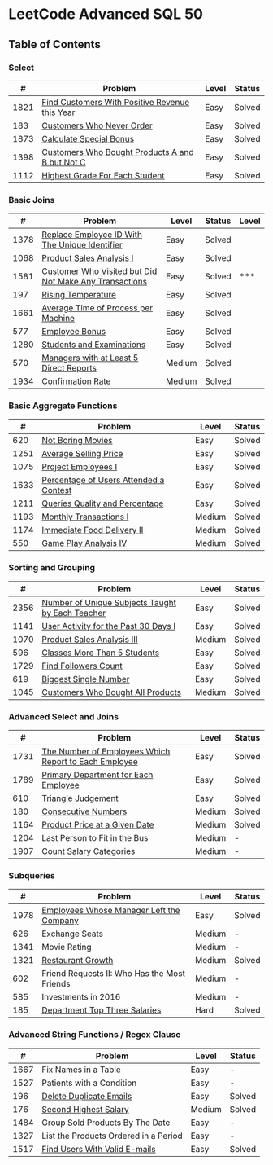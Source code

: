 <h1> LeetCode Advanced SQL 50</h1>

## Table of Contents

### Select

| #    | Problem                                                                               | Level | Status |
| ---- | ------------------------------------------------------------------------------------- | ----- | ------ |
| 1821 | [Find Customers With Positive Revenue this Year](/01-01821-find-customers-with-positive-revenue-this-year.sql) | Easy  | Solved |
| 183  | [Customers Who Never Order](/02-00183-customers-who-never-order.sql)                      | Easy  | Solved |
| 1873 | [Calculate Special Bonus](/03-01873-calculate-special-bonus.sql)                                      | Easy  | Solved |
| 1398 | [Customers Who Bought Products A and B but Not C](/04-01398-customers-who-bought-products-A-and-B-but-not-C.sql)                                   | Easy  | Solved |
| 1112 | [Highest Grade For Each Student](/05-01112-highest-grade-for-each-student.sql)                                   | Easy  | Solved |

### Basic Joins

| #    | Problem                                                                                                                                  | Level  | Status | Level |
| ---- | ---------------------------------------------------------------------------------------------------------------------------------------- | ------ | ------ | ----- |
| 1378 | [Replace Employee ID With The Unique Identifier](/2-Basic-Joins/1378_Replace_Employee_ID_With_The_Unique_Identifier.sql)                 | Easy   | Solved |
| 1068 | [Product Sales Analysis I](/2-Basic-Joins/1068_Product_Sales_Analysis%20I.sql)                                                           | Easy   | Solved |
| 1581 | [Customer Who Visited but Did Not Make Any Transactions](/2-Basic-Joins/1581_Customer_Who_Visited_but_Did_Not_Make_Any_Transactions.sql) | Easy   | Solved |  ***  |
| 197  | [Rising Temperature](/2-Basic-Joins/197_Rising_Temperature.sql)                                                                          | Easy   | Solved |
| 1661 | [Average Time of Process per Machine](/2-Basic-Joins/1661_Average_Time_of_Process_per_Machine.sql)                                       | Easy   | Solved |
| 577  | [Employee Bonus](/2-Basic-Joins/577_Employee_Bonus.sql)                                                                                  | Easy   | Solved |
| 1280 | [Students and Examinations](/2-Basic-Joins/1280_Students_and_Examinations.sql)                                                           | Easy   | Solved |
| 570  | [Managers with at Least 5 Direct Reports](/2-Basic-Joins/570_Managers_with_at_Least_5_Direct_Reports.sql)                                | Medium | Solved |
| 1934 | [Confirmation Rate](/2-Basic-Joins/1934_Confirmation_Rate.sql)                                                                           | Medium | Solved |

### Basic Aggregate Functions

| #    | Problem                                                                                                                | Level  | Status |
| ---- | ---------------------------------------------------------------------------------------------------------------------- | ------ | ------ |
| 620  | [Not Boring Movies](/3-Basic-Aggregate-Functions/620_Not_Boring_Movies.sql)                                            | Easy   | Solved |
| 1251 | [Average Selling Price](/3-Basic-Aggregate-Functions/1251_Average_Selling_Price.sql)                                   | Easy   | Solved |
| 1075 | [Project Employees I](/3-Basic-Aggregate-Functions/1075_Project_Employees_I.sql)                                       | Easy   | Solved |
| 1633 | [Percentage of Users Attended a Contest](/3-Basic-Aggregate-Functions/1633_Percentage_of_Users_Attended_a_Contest.sql) | Easy   | Solved |
| 1211 | [Queries Quality and Percentage](/3-Basic-Aggregate-Functions/1211_Queries_Quality_and_Percentage.sql)                 | Easy   | Solved |
| 1193 | [Monthly Transactions I](/3-Basic-Aggregate-Functions/1193_Monthly_Transactions_I.sql)                                 | Medium | Solved |
| 1174 | [Immediate Food Delivery II](/3-Basic-Aggregate-Functions/1174_Immediate_Food_Delivery_II.sql)                         | Medium | Solved |
| 550  | [Game Play Analysis IV](/3-Basic-Aggregate-Functions/550_Game_Play_Analysis_IV.sql)                                    | Medium | Solved |

### Sorting and Grouping

| #    | Problem                                                                                                                               | Level  | Status |
| ---- | ------------------------------------------------------------------------------------------------------------------------------------- | ------ | ------ |
| 2356 | [Number of Unique Subjects Taught by Each Teacher](/4-Sorting-and-Grouping/2356_Number_of_Unique_Subjects_Taught_by_Each_Teacher.sql) | Easy   | Solved |
| 1141 | [User Activity for the Past 30 Days I](/4-Sorting-and-Grouping/1141_User_Activity_for_the_Past_30_Days_I.sql)                         | Easy   | Solved |
| 1070 | [Product Sales Analysis III](/4-Sorting-and-Grouping/1070_Product_Sales_Analysis_III.sql)                                             | Medium | Solved |
| 596  | [Classes More Than 5 Students](/4-Sorting-and-Grouping/596_Classes_More_Than_5_Students.sql)                                          | Easy   | Solved |
| 1729 | [Find Followers Count](/4-Sorting-and-Grouping/1729_Find_Followers_Count.sql)                                                         | Easy   | Solved |
| 619  | [Biggest Single Number](/4-Sorting-and-Grouping/619_Biggest_Single_Number.sql)                                                        | Easy   | Solved |
| 1045 | [Customers Who Bought All Products](/4-Sorting-and-Grouping/1045_Customers_Who_Bought_All_Products.sql)                               | Medium | Solved |

### Advanced Select and Joins

| #    | Problem                                                                                                                                              | Level  | Status |
| ---- | ---------------------------------------------------------------------------------------------------------------------------------------------------- | ------ | ------ |
| 1731 | [The Number of Employees Which Report to Each Employee](/5-Advanced-Select-and-Joins/1731_The_Number_of_Employees_Which_Report_to_Each_Employee.sql) | Easy   | Solved |
| 1789 | [Primary Department for Each Employee](/5-Advanced-Select-and-Joins/1789_Primary_Department_for_Each_Employee.sql)                                   | Easy   | Solved |
| 610  | [Triangle Judgement](/5-Advanced-Select-and-Joins/610_Triangle_Judgement.sql)                                                                        | Easy   | Solved |
| 180  | [Consecutive Numbers](/5-Advanced-Select-and-Joins/180_Consecutive_Numbers.sql)                                                                      | Medium | Solved |
| 1164 | [Product Price at a Given Date](/5-Advanced-Select-and-Joins/1164_Product_Price_at_a_Given_Date.sql)                                                 | Medium | Solved |
| 1204 | Last Person to Fit in the Bus                                                                                                                        | Medium | -      |
| 1907 | Count Salary Categories                                                                                                                              | Medium | -      |

### Subqueries

| #    | Problem                                                                                                     | Level  | Status |
| ---- | ----------------------------------------------------------------------------------------------------------- | ------ | ------ |
| 1978 | [Employees Whose Manager Left the Company](/6-Subqueries/1978_Employees_Whose_Manager_Left_the_Company.sql) | Easy   | Solved |
| 626  | Exchange Seats                                                                                              | Medium | -      |
| 1341 | Movie Rating                                                                                                | Medium | -      |
| 1321 | [Restaurant Growth](/6-Subqueries/1321_Restaurant_Growth.sql)                                               | Medium | Solved |
| 602  | Friend Requests II: Who Has the Most Friends                                                                | Medium | -      |
| 585  | Investments in 2016                                                                                         | Medium | -      |
| 185  | [Department Top Three Salaries](/6-Subqueries/185_Department_Top_Three_Salaries.sql)                        | Hard   | Solved |

### Advanced String Functions / Regex Clause

| #    | Problem                                                                                                          | Level  | Status |
| ---- | ---------------------------------------------------------------------------------------------------------------- | ------ | ------ |
| 1667 | Fix Names in a Table                                                                                             | Easy   | -      |
| 1527 | Patients with a Condition                                                                                        | Easy   | -      |
| 196  | [Delete Duplicate Emails](/7-Advanced-String-Functions-RegEx-Clause/196_Delete_Duplicate_Emails.sql)             | Easy   | Solved |
| 176  | [Second Highest Salary](/7-Advanced-String-Functions-RegEx-Clause/176_Second_Highest_Salary.sql)                 | Medium | Solved |
| 1484 | Group Sold Products By The Date                                                                                  | Easy   | -      |
| 1327 | List the Products Ordered in a Period                                                                            | Easy   | -      |
| 1517 | [Find Users With Valid E-mails](/7-Advanced-String-Functions-RegEx-Clause/1517_Find_Users_With_Valid_Emails.sql) | Easy   | Solved |
